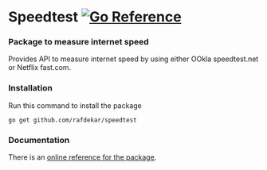 # Speedtest [![Go Reference](https://pkg.go.dev/badge/github.com/rafdekar/speedtest.svg)][godoc]

### Package to measure internet speed

Provides API to measure internet speed by using either OOkla speedtest.net or Netflix fast.com.

### Installation

Run this command to install the package

    go get github.com/rafdekar/speedtest

### Documentation

There is an [online reference for the package][godoc].

[godoc]: https://pkg.go.dev/github.com/rafdekar/speedtest
[golang-install]: http://golang.org/doc/install.html
